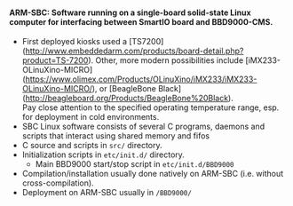 #### ARM-SBC: Software running on a single-board solid-state Linux computer for interfacing between SmartIO board and BBD9000-CMS.
* First deployed kiosks used a [TS7200] (http://www.embeddedarm.com/products/board-detail.php?product=TS-7200).
Other, more modern possibilities include [iMX233-OLinuXino-MICRO] (https://www.olimex.com/Products/OLinuXino/iMX233/iMX233-OLinuXino-MICRO/),
or [BeagleBone Black] (http://beagleboard.org/Products/BeagleBone%20Black).  
Pay close attention to the specified operating temperature range, esp. for deployment in cold environments.
* SBC Linux software consists of several C programs, daemons and scripts that interact using shared memory and fifos
* C source and scripts in `src/` directory.
* Initialization scripts in `etc/init.d/` directory.
    * Main BBD9000 start/stop script in `etc/init.d/BBD9000`
* Compilation/installation usually done natively on ARM-SBC (i.e. without cross-compilation).
* Deployment on ARM-SBC usually in `/BBD9000/`
